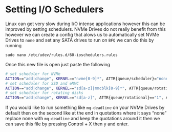 # Setting I/O Schedulers

Linux can get very slow during I/O intense applications however this can be improved by setting schedulers. NVMe Drives do not really benefit from this however we can create a config that alows us to automatically set NVMe Drives to `none` and set any SATA drives to run on `BFQ` we can do this by running

    sudo nano /etc/udev/rules.d/60-ioschedulers.rules

Once this new file is open just paste the following

```bash
# set scheduler for NVMe
ACTION=="add|change", KERNEL=="nvme[0-9]*", ATTR{queue/scheduler}="none"
# set scheduler for SSD and eMMC
ACTION=="add|change", KERNEL=="sd[a-z]|mmcblk[0-9]*", ATTR{queue/rotational}=="0", ATTR{queue/scheduler}="mq-deadline"
# set scheduler for rotating disks
ACTION=="add|change", KERNEL=="sd[a-z]", ATTR{queue/rotational}=="1", ATTR{queue/scheduler}="bfq"
```

If you would like to run something like `mq-deadline` on your NVMe Drives by default then on the second like at the end in quotations where it says “none” replace none with `mq-deadline` and keep the quotations around it then we can save this file by pressing Control + X then y and enter.